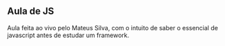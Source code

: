 ## Aula de JS 

Aula feita ao vivo pelo Mateus Silva, com o intuito de saber o essencial de javascript antes de estudar um framework.
